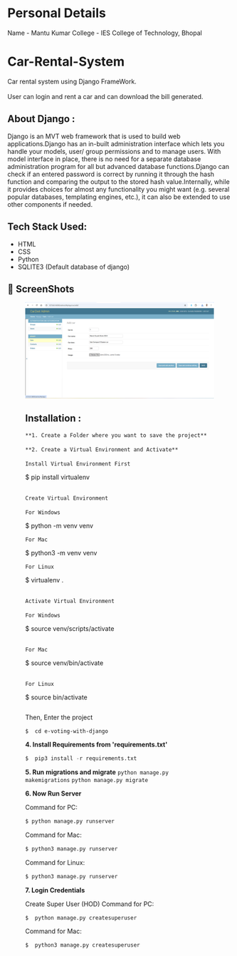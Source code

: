 # Personal Details
Name - Mantu Kumar
College - IES College of Technology, Bhopal 



# Car-Rental-System
Car rental system using Django FrameWork.<br /> <br />
User can login and rent a car and can download the bill generated.

## About Django : 
Django is an MVT web framework that is used to build web applications.Django has an in-built administration interface which lets you handle your models, user/ group permissions and to manage users. With model interface in place, there is no need for a separate database administration program for all but advanced database functions.Django can check if an entered password is correct by running it through the hash function and comparing the output to the stored hash value.Internally, while it provides choices for almost any functionality you might want (e.g. several popular databases, templating engines, etc.), it can also be extended to use other components if needed.

## Tech Stack Used:
* HTML
* CSS
* Python 
* SQLITE3 (Default database of django)

## 📸 ScreenShots
<figure>
  <img
  src="gitp/1.png"
  src="gitp/2.png"
  src="gitp/3.png"
  src="gitp/4.png"
  src="gitp/5.png"
  src="gitp/6.png"
  src="gitp/7.png"
  src="gitp/8.png"
 
</figure>

## Installation : 
```
**1. Create a Folder where you want to save the project**

**2. Create a Virtual Environment and Activate**

Install Virtual Environment First
```
$  pip install virtualenv
```

Create Virtual Environment

For Windows
```
$  python -m venv venv
```
For Mac
```
$  python3 -m venv venv
```
For Linux
```
$  virtualenv .
```

Activate Virtual Environment

For Windows
```
$  source venv/scripts/activate
```

For Mac
```
$  source venv/bin/activate
```

For Linux
```
$  source bin/activate
```

```

Then, Enter the project
```
$  cd e-voting-with-django
```

**4. Install Requirements from 'requirements.txt'**
```python
$  pip3 install -r requirements.txt
```

**5. Run migrations and migrate**
```python manage.py makemigrations```
```python manage.py migrate```

**6. Now Run Server**

Command for PC:
```python
$ python manage.py runserver
```

Command for Mac:
```python
$ python3 manage.py runserver
```

Command for Linux:
```python
$ python3 manage.py runserver
```

**7. Login Credentials**

Create Super User (HOD)
Command for PC:
```
$  python manage.py createsuperuser
```

Command for Mac:
```
$  python3 manage.py createsuperuser
```
```

